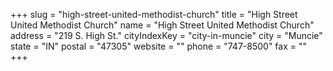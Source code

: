 +++
slug = "high-street-united-methodist-church"
title = "High Street United Methodist Church"
name = "High Street United Methodist Church"
address = "219 S. High St."
cityIndexKey = "city-in-muncie"
city = "Muncie"
state = "IN"
postal = "47305"
website = ""
phone = "747-8500"
fax = ""
+++
